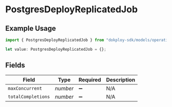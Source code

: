 # PostgresDeployReplicatedJob

## Example Usage

```typescript
import { PostgresDeployReplicatedJob } from "dokploy-sdk/models/operations";

let value: PostgresDeployReplicatedJob = {};
```

## Fields

| Field              | Type               | Required           | Description        |
| ------------------ | ------------------ | ------------------ | ------------------ |
| `maxConcurrent`    | *number*           | :heavy_minus_sign: | N/A                |
| `totalCompletions` | *number*           | :heavy_minus_sign: | N/A                |